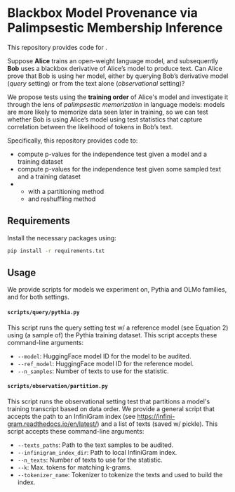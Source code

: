 # Blackbox Model Provenance via Palimpsestic Membership Inference
This repository provides code for . 

Suppose **Alice** trains an open-weight language model, and subsequently **Bob** uses a blackbox derivative of
Alice’s model to produce text. Can Alice prove that
Bob is using her model, either by querying Bob’s derivative model (_query_ setting) or from the text alone (_observational_ setting)?

We propose tests using the **training order** of Alice's model and investigate it through the
lens of _palimpsestic memorization_ in language models: models are more likely
to memorize data seen later in training, so we can test whether Bob is using
Alice’s model using test statistics that capture correlation between the likelihood
of tokens in Bob’s text. 

Specifically, this repository provides code to: 
- compute p-values for the independence test given a model and a training dataset
- compute p-values for the independence test given some sampled text and a training dataset
- - with a partitioning method
  - and reshuffling method

## Requirements

Install the necessary packages using:

```bash
pip install -r requirements.txt
```

## Usage 

We provide scripts for models we experiment on, Pythia and OLMo families, and for both settings. 

#### `scripts/query/pythia.py` 
This script runs the query setting test w/ a reference model (see Equation 2) using (a sample of) the Pythia training dataset. 
This script accepts these command-line arguments: 
- `--model`: HuggingFace model ID for the model to be audited.
- `--ref_model`: HuggingFace model ID for the reference model.
- `--n_samples`: Number of texts to use for the statistic.

#### `scripts/observation/partition.py` 
This script runs the observational setting test that partitions a model's training transcript based on data order. We provide a general script that accepts the path to 
an InfiniGram index (see https://infini-gram.readthedocs.io/en/latest/) and a list of texts (saved w/ pickle). 
This script accepts these command-line arguments: 
- `--texts_paths`: Path to the text samples to be audited. 
- `--infinigram_index_dir`: Path to local InfiniGram index. 
- `--n_texts`: Number of texts to use for the statistic.
- `--k`: Max. tokens for matching k-grams.
- `--tokenizer_name`: Tokenizer to tokenize the texts and used to build the index. 
